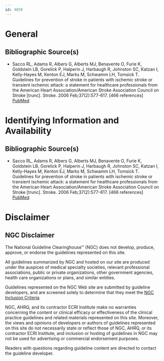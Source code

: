 ```yaml
---
id: 4850
---
```


# General

## Bibliographic Source(s)

- Sacco RL, Adams R, Albers G, Alberts MJ, Benavente O, Furie K, Goldstein LB, Gorelick P, Halperin J, Harbaugh R, Johnston SC, Katzan I, Kelly-Hayes M, Kenton EJ, Marks M, Schwamm LH, Tomsick T. Guidelines for prevention of stroke in patients with ischemic stroke or transient ischemic attack: a statement for healthcare professionals from the American Heart Association/American Stroke Association Council on Stroke [trunc]. Stroke. 2006 Feb;37(2):577-617. [466 references] [ PubMed ](http://www.ncbi.nlm.nih.gov/entrez/query.fcgi?cmd=Retrieve&db=pubmed&dopt=Abstract&list_uids=16432246)

# Identifying Information and Availability

## Bibliographic Source(s)

- Sacco RL, Adams R, Albers G, Alberts MJ, Benavente O, Furie K, Goldstein LB, Gorelick P, Halperin J, Harbaugh R, Johnston SC, Katzan I, Kelly-Hayes M, Kenton EJ, Marks M, Schwamm LH, Tomsick T. Guidelines for prevention of stroke in patients with ischemic stroke or transient ischemic attack: a statement for healthcare professionals from the American Heart Association/American Stroke Association Council on Stroke [trunc]. Stroke. 2006 Feb;37(2):577-617. [466 references] [ PubMed ](http://www.ncbi.nlm.nih.gov/entrez/query.fcgi?cmd=Retrieve&db=pubmed&dopt=Abstract&list_uids=16432246)

# Disclaimer

## NGC Disclaimer

The National Guideline Clearinghouse™ (NGC) does not develop, produce, approve, or endorse the guidelines represented on this site.

All guidelines summarized by NGC and hosted on our site are produced under the auspices of medical specialty societies, relevant professional associations, public or private organizations, other government agencies, health care organizations or plans, and similar entities.

Guidelines represented on the NGC Web site are submitted by guideline developers, and are screened solely to determine that they meet the [NGC Inclusion Criteria](/help-and-about/summaries/inclusion-criteria).

NGC, AHRQ, and its contractor ECRI Institute make no warranties concerning the content or clinical efficacy or effectiveness of the clinical practice guidelines and related materials represented on this site. Moreover, the views and opinions of developers or authors of guidelines represented on this site do not necessarily state or reflect those of NGC, AHRQ, or its contractor ECRI Institute, and inclusion or hosting of guidelines in NGC may not be used for advertising or commercial endorsement purposes.

Readers with questions regarding guideline content are directed to contact the guideline developer.

